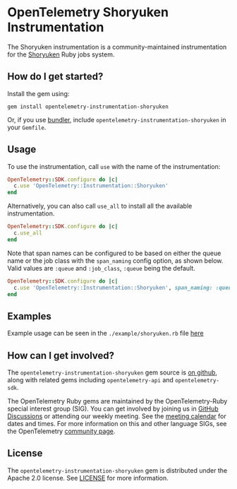 # OpenTelemetry Shoryuken Instrumentation

The Shoryuken instrumentation is a community-maintained instrumentation for the [Shoryuken][shoryuken-home] Ruby jobs system.

## How do I get started?

Install the gem using:

```
gem install opentelemetry-instrumentation-shoryuken
```

Or, if you use [bundler][bundler-home], include `opentelemetry-instrumentation-shoryuken` in your `Gemfile`.

## Usage

To use the instrumentation, call `use` with the name of the instrumentation:

```ruby
OpenTelemetry::SDK.configure do |c|
  c.use 'OpenTelemetry::Instrumentation::Shoryuken'
end
```

Alternatively, you can also call `use_all` to install all the available instrumentation.

```ruby
OpenTelemetry::SDK.configure do |c|
  c.use_all
end
```

Note that span names can be configured to be based on either the queue name or the job class with the `span_naming` config option, as shown below. Valid values are `:queue` and `:job_class`, `:queue` being the default.

```ruby
OpenTelemetry::SDK.configure do |c|
  c.use 'OpenTelemetry::Instrumentation::Shoryuken', span_naming: :queue
end
```

## Examples

Example usage can be seen in the `./example/shoryuken.rb` file [here](https://github.com/open-telemetry/opentelemetry-ruby-contrib/blob/main/instrumentation/shoryuken/example/shoryuken.rb)

## How can I get involved?

The `opentelemetry-instrumentation-shoryuken` gem source is [on github][repo-github], along with related gems including `opentelemetry-api` and `opentelemetry-sdk`.

The OpenTelemetry Ruby gems are maintained by the OpenTelemetry-Ruby special interest group (SIG). You can get involved by joining us in [GitHub Discussions][discussions-url] or attending our weekly meeting. See the [meeting calendar][community-meetings] for dates and times. For more information on this and other language SIGs, see the OpenTelemetry [community page][ruby-sig].

## License

The `opentelemetry-instrumentation-shoryuken` gem is distributed under the Apache 2.0 license. See [LICENSE][license-github] for more information.

[shoryuken-home]: https://github.com/ruby-shoryuken/shoryuken
[bundler-home]: https://bundler.io
[repo-github]: https://github.com/open-telemetry/opentelemetry-ruby
[license-github]: https://github.com/open-telemetry/opentelemetry-ruby-contrib/blob/main/LICENSE
[ruby-sig]: https://github.com/open-telemetry/community#ruby-sig
[community-meetings]: https://github.com/open-telemetry/community#community-meetings
[discussions-url]: https://github.com/open-telemetry/opentelemetry-ruby/discussions
